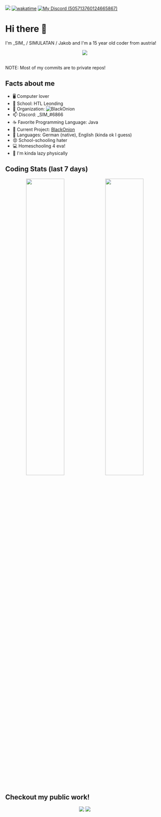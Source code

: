 ![ ](https://komarev.com/ghpvc/?username=SIMULATAN&color=blueviolet)
[![wakatime](https://wakatime.com/badge/user/b632327b-9fb6-469b-8356-bd7b7671e887.svg)](https://wakatime.com/@b632327b-9fb6-469b-8356-bd7b7671e887)
[![My Discord (505713760124665867)](https://img.shields.io/badge/My-Discord-%235865F2.svg)](https://discord.com/users/505713760124665867)

# Hi there 👋
I'm \_SIM\_ / SIMULATAN / Jakob and I'm a 15 year old coder from austria!

<p align="center">
  <img src="https://github-readme-stats.vercel.app/api?username=SIMULATAN&show_icons=true&theme=dracula&count_private=true"/>
</p>
<br>NOTE: Most of my commits are to private repos!

## Facts about me
- 🖥️ Computer lover
- 🏫 School: HTL Leonding
- 👯 Organization: ![BlackOnion](https://github.com/black0nion)
- 📫 Discord: \_SIM\_#6866
- ☕ Favorite Programming Language: Java
- 🔭 Current Project: [BlackOnion](https://www.black-onion.com)
- 📙 Languages: German (native), English (kinda ok I guess)
- 😡 School-schooling hater
- 💻 Homeschooling 4 eva!
- 🦥 I'm kinda lazy physically

## Coding Stats (last 7 days)
<p align="center">
  <img src="https://wakatime.com/share/@SIMULATAN/e7744563-cb78-4283-a8c3-ee35d680d8fb.svg" width="49%"/>
  <img src="https://wakatime.com/share/@SIMULATAN/7fd524a6-d901-4309-bd55-5e1ad91d636c.svg" width="49%"/>
</p>

## Checkout my public work!
<p align="center">
  <img src="https://github-readme-stats.vercel.app/api/pin/?username=simulatan&repo=meteor-notifications-addon"/>
  <img src="https://github-readme-stats.vercel.app/api/pin/?username=simulatan&repo=mcpsnippets"/>
</p>
